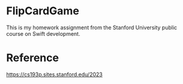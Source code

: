 # FlipCardGame

This is my homework assignment from the Stanford University public course on Swift development.
# Reference
https://cs193p.sites.stanford.edu/2023
